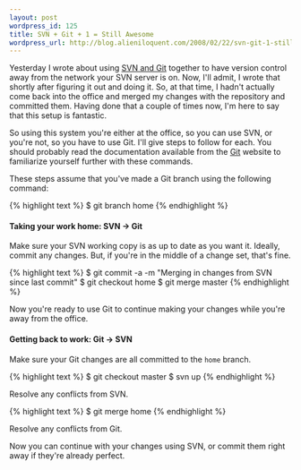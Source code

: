 ```yaml
---
layout: post
wordpress_id: 125
title: SVN + Git + 1 = Still Awesome
wordpress_url: http://blog.alieniloquent.com/2008/02/22/svn-git-1-still-awesome/
---
```

Yesterday I wrote about using [SVN and Git][1] together to have version
control away from the network your SVN server is on. Now, I'll admit, I wrote
that shortly after figuring it out and doing it. So, at that time, I hadn't
actually come back into the office and merged my changes with the repository
and committed them. Having done that a couple of times now, I'm here to say
that this setup is fantastic.

So using this system you're either at the office, so you can use SVN, or
you're not, so you have to use Git. I'll give steps to follow for each. You
should probably read the documentation available from the [Git][2] website to
familiarize yourself further with these commands.

These steps assume that you've made a Git branch using the following command:

{% highlight text %}
$ git branch home
{% endhighlight %}

#### Taking your work home: SVN -> Git

Make sure your SVN working copy is as up to date as you want it. Ideally,
commit any changes. But, if you're in the middle of a change set, that's fine.

{% highlight text %}
$ git commit -a -m "Merging in changes from SVN since last commit"
$ git checkout home
$ git merge master
{% endhighlight %}

Now you're ready to use Git to continue making your changes while you're away
from the office.

#### Getting back to work: Git -> SVN

Make sure your Git changes are all committed to the `home` branch.

{% highlight text %}
$ git checkout master
$ svn up
{% endhighlight %}

Resolve any conflicts from SVN.

{% highlight text %}
$ git merge home
{% endhighlight %}

Resolve any conflicts from Git.

Now you can continue with your changes using SVN, or commit them right away if
they're already perfect.

   [1]: http://blog.alieniloquent.com/2008/02/20/svn-git-awesome/

   [2]: http://git.or.cz/

